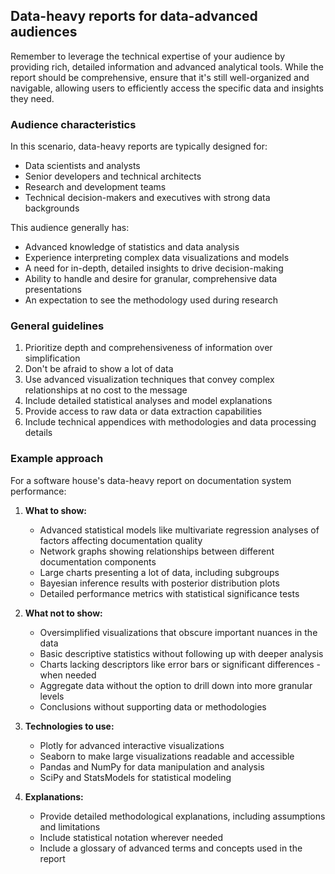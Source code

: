 ## Data-heavy reports for data-advanced audiences

Remember to leverage the technical expertise of your audience by providing rich, detailed information and advanced analytical tools. While the report should be comprehensive, ensure that it's still well-organized and navigable, allowing users to efficiently access the specific data and insights they need.

### Audience characteristics
In this scenario, data-heavy reports are typically designed for:
- Data scientists and analysts
- Senior developers and technical architects
- Research and development teams
- Technical decision-makers and executives with strong data backgrounds

This audience generally has:
- Advanced knowledge of statistics and data analysis
- Experience interpreting complex data visualizations and models
- A need for in-depth, detailed insights to drive decision-making
- Ability to handle and desire for granular, comprehensive data presentations
- An expectation to see the methodology used during research

### General guidelines
1. Prioritize depth and comprehensiveness of information over simplification
2. Don't be afraid to show a lot of data
3. Use advanced visualization techniques that convey complex relationships at no cost to the message
4. Include detailed statistical analyses and model explanations
5. Provide access to raw data or data extraction capabilities
6. Include technical appendices with methodologies and data processing details

### Example approach

For a software house's data-heavy report on documentation system performance:

1. **What to show:**
   - Advanced statistical models like multivariate regression analyses of factors affecting documentation quality
   - Network graphs showing relationships between different documentation components
   - Large charts presenting a lot of data, including subgroups
   - Bayesian inference results with posterior distribution plots
   - Detailed performance metrics with statistical significance tests

2. **What not to show:**
   - Oversimplified visualizations that obscure important nuances in the data
   - Basic descriptive statistics without following up with deeper analysis
   - Charts lacking descriptors like error bars or significant differences - when needed
   - Aggregate data without the option to drill down into more granular levels
   - Conclusions without supporting data or methodologies

3. **Technologies to use:**
   - Plotly for advanced interactive visualizations
   - Seaborn to make large visualizations readable and accessible
   - Pandas and NumPy for data manipulation and analysis
   - SciPy and StatsModels for statistical modeling

4. **Explanations:**
   - Provide detailed methodological explanations, including assumptions and limitations
   - Include statistical notation wherever needed
   - Include a glossary of advanced terms and concepts used in the report
